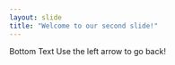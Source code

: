 ```yaml
---
layout: slide
title: "Welcome to our second slide!"
---
```

Bottom Text
Use the left arrow to go back!
